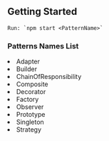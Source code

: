 ## Getting Started

    Run: `npm start <PatternName>`

### Patterns Names List

<li>Adapter</li>
<li>Builder</li>
<li>ChainOfResponsibility</li>
<li>Composite</li>
<li>Decorator</li>
<li>Factory</li>
<li>Observer</li>
<li>Prototype</li>
<li>Singleton</li>
<li>Strategy</li>